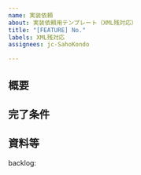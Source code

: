 ```yaml
---
name: 実装依頼
about: 実装依頼用テンプレート（XML残対応）
title: "[FEATURE] No."
labels: XML残対応
assignees: jc-SahoKondo

---
```


## 概要


## 完了条件


## 資料等

backlog:
